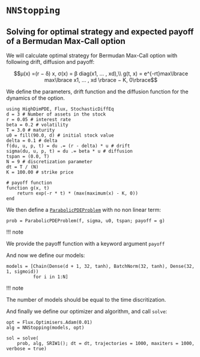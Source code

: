 # `NNStopping`

## Solving for optimal strategy and expected payoff of a Bermudan Max-Call option

We will calculate optimal strategy for Bermudan Max-Call option with following drift, diffusion and payoff:

```math
μ(x) =(r − δ) x, σ(x) = β diag(x1, ... , xd),\\
g(t, x) =  e^{-rt}max\lbrace max\lbrace x1, ... , xd \rbrace − K, 0\rbrace
```

We define the parameters, drift function and the diffusion function for the dynamics of the option.

```@example nnstopping
using HighDimPDE, Flux, StochasticDiffEq
d = 3 # Number of assets in the stock
r = 0.05 # interest rate
beta = 0.2 # volatility
T = 3.0 # maturity
u0 = fill(90.0, d) # initial stock value
delta = 0.1 # delta
f(du, u, p, t) = du .= (r - delta) * u # drift
sigma(du, u, p, t) = du .= beta * u # diffusion
tspan = (0.0, T)
N = 9 # discretization parameter
dt = T / (N)
K = 100.00 # strike price

# payoff function
function g(x, t)
    return exp(-r * t) * (max(maximum(x) - K, 0))
end
```

We then define a [`ParabolicPDEProblem`](@ref) with no non linear term:

```@example nnstopping
prob = ParabolicPDEProblem(f, sigma, u0, tspan; payoff = g)
```

!!! note
    

We provide the payoff function with a keyword argument `payoff`

And now we define our models:

```@example nnstopping
models = [Chain(Dense(d + 1, 32, tanh), BatchNorm(32, tanh), Dense(32, 1, sigmoid))
          for i in 1:N]
```

!!! note
    

The number of models should be equal to the time discritization.

And finally we define our optimizer and algorithm, and call `solve`:

```@example nnstopping
opt = Flux.Optimisers.Adam(0.01)
alg = NNStopping(models, opt)

sol = solve(
    prob, alg, SRIW1(); dt = dt, trajectories = 1000, maxiters = 1000, verbose = true)
```
